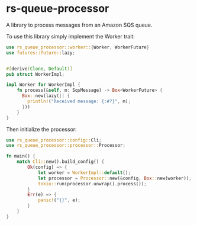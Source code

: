 # rs-queue-processor
A library to process messages from an Amazon SQS queue. 

To use this library simply implement the Worker trait:

```rust
use rs_queue_processor::worker::{Worker, WorkerFuture}
use futures::future::lazy;


#[derive(Clone, Default)]
pub struct WorkerImpl;

impl Worker for WorkerImpl {
    fn process(&self, m: SqsMessage) -> Box<WorkerFuture> {
      Box::new(lazy(|| {
        println!("Received message: {:#?}", m);
      }))    
    }
}
```

Then initialize the processor:

```rust
use rs_queue_processor::config::Cli;
use rs_queue_processor::processor::Processor;

fn main() {
    match Cli::new().build_config() {
        Ok(config) => {
            let worker = WorkerImpl::default();
            let processor = Processor::new(&config, Box::new(worker));
            tokio::run(processor.unwrap().process());
        }
        Err(e) => {
            panic!("{}", e);
        }
    }
}
```

